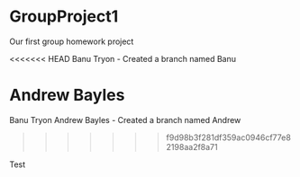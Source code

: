 # GroupProject1
Our first group homework project

<<<<<<< HEAD
Banu Tryon -  Created a branch named Banu

Andrew Bayles
=======
Banu Tryon
Andrew Bayles - Created a branch named Andrew
>>>>>>> f9d98b3f281df359ac0946cf77e82198aa2f8a71

Test

